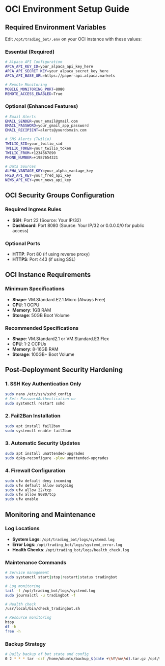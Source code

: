 # OCI Environment Setup Guide

## Required Environment Variables

Edit `/opt/trading_bot/.env` on your OCI instance with these values:

### Essential (Required)
```bash
# Alpaca API Configuration
APCA_API_KEY_ID=your_alpaca_api_key_here
APCA_API_SECRET_KEY=your_alpaca_secret_key_here
APCA_API_BASE_URL=https://paper-api.alpaca.markets

# Remote Monitoring
MOBILE_MONITORING_PORT=8080
REMOTE_ACCESS_ENABLED=True
```

### Optional (Enhanced Features)
```bash
# Email Alerts
EMAIL_SENDER=your_email@gmail.com
EMAIL_PASSWORD=your_gmail_app_password
EMAIL_RECIPIENT=alerts@yourdomain.com

# SMS Alerts (Twilio)
TWILIO_SID=your_twilio_sid
TWILIO_TOKEN=your_twilio_token
TWILIO_FROM=+1234567890
PHONE_NUMBER=+1987654321

# Data Sources
ALPHA_VANTAGE_KEY=your_alpha_vantage_key
FRED_API_KEY=your_fred_api_key
NEWS_API_KEY=your_news_api_key
```

## OCI Security Groups Configuration

### Required Ingress Rules
- **SSH**: Port 22 (Source: Your IP/32)
- **Dashboard**: Port 8080 (Source: Your IP/32 or 0.0.0.0/0 for public access)

### Optional Ports
- **HTTP**: Port 80 (if using reverse proxy)
- **HTTPS**: Port 443 (if using SSL)

## OCI Instance Requirements

### Minimum Specifications
- **Shape**: VM.Standard.E2.1.Micro (Always Free)
- **CPU**: 1 OCPU
- **Memory**: 1GB RAM
- **Storage**: 50GB Boot Volume

### Recommended Specifications
- **Shape**: VM.Standard2.1 or VM.Standard.E3.Flex
- **CPU**: 1-2 OCPUs
- **Memory**: 8-16GB RAM
- **Storage**: 100GB+ Boot Volume

## Post-Deployment Security Hardening

### 1. SSH Key Authentication Only
```bash
sudo nano /etc/ssh/sshd_config
# Set: PasswordAuthentication no
sudo systemctl restart sshd
```

### 2. Fail2Ban Installation
```bash
sudo apt install fail2ban
sudo systemctl enable fail2ban
```

### 3. Automatic Security Updates
```bash
sudo apt install unattended-upgrades
sudo dpkg-reconfigure -plow unattended-upgrades
```

### 4. Firewall Configuration
```bash
sudo ufw default deny incoming
sudo ufw default allow outgoing
sudo ufw allow 22/tcp
sudo ufw allow 8080/tcp
sudo ufw enable
```

## Monitoring and Maintenance

### Log Locations
- **System Logs**: `/opt/trading_bot/logs/systemd.log`
- **Error Logs**: `/opt/trading_bot/logs/systemd_error.log`
- **Health Checks**: `/opt/trading_bot/logs/health_check.log`

### Maintenance Commands
```bash
# Service management
sudo systemctl start|stop|restart|status tradingbot

# Log monitoring
tail -f /opt/trading_bot/logs/systemd.log
sudo journalctl -u tradingbot -f

# Health check
/usr/local/bin/check_tradingbot.sh

# Resource monitoring
htop
df -h
free -h
```

### Backup Strategy
```bash
# Daily backup of bot state and config
0 2 * * * tar -czf /home/ubuntu/backup_$(date +\%Y\%m\%d).tar.gz /opt/trading_bot/bot_state.json /opt/trading_bot/config/ /opt/trading_bot/.env
```